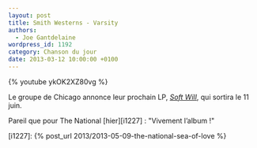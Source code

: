 ```yaml
---
layout: post
title: Smith Westerns - Varsity
authors:
  - Joe Gantdelaine
wordpress_id: 1192
category: Chanson du jour
date: 2013-03-12 10:00:00 +0100
---
```


{% youtube ykOK2XZ80vg %}

Le groupe de Chicago annonce leur prochain LP, [_Soft Will_][1], qui sortira le
11 juin.

Pareil que pour The National [hier][i1227] : "Vivement l’album !"

[i1227]: {% post_url 2013/2013-05-09-the-national-sea-of-love %}

[1]: https://album.link/fr/i/657433087
